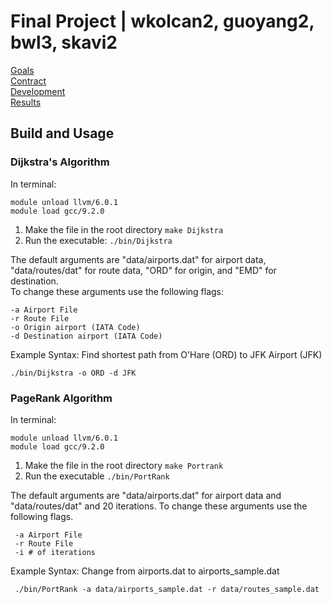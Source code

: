 # Final Project | wkolcan2, guoyang2, bwl3, skavi2

[Goals](docs/GOALS.pdf)  
[Contract](docs/CONTRACT_skavi2.pdf)  
[Development](https://github-dev.cs.illinois.edu/cs225-fa20/wkolcan2-guoyang2-bwl3-skavi2/blob/master/docs/Development%20Log.txt)  
[Results](https://github-dev.cs.illinois.edu/cs225-fa20/wkolcan2-guoyang2-bwl3-skavi2/blob/master/docs/CS225%20Final%20Project%20Results.pdf)



## Build and Usage

### Dijkstra's Algorithm
 In terminal: 
 
    module unload llvm/6.0.1 
    module load gcc/9.2.0 
 
 1. Make the file in the root directory `make Dijkstra`
 2. Run the executable: `./bin/Dijkstra`

The default arguments are "data/airports.dat" for airport data, "data/routes/dat" for route data, "ORD" for origin, and "EMD" for destination.  
To change these arguments use the following flags:

    -a Airport File  
    -r Route File  
    -o Origin airport (IATA Code)  
    -d Destination airport (IATA Code)
 
 Example Syntax: Find shortest path from O'Hare (ORD) to JFK Airport (JFK)
 
    ./bin/Dijkstra -o ORD -d JFK
 
 
 
### PageRank Algorithm
 In terminal:
 
    module unload llvm/6.0.1
    module load gcc/9.2.0
 
  1. Make the file in the root directory `make Portrank`
  2. Run the executable `./bin/PortRank`
  
  The default arguments are "data/airports.dat" for airport data and "data/routes/dat" and 20 iterations.
  To change these arguments use the following flags.
  
     -a Airport File
     -r Route File
     -i # of iterations
     
  Example Syntax: Change from airports.dat to airports_sample.dat
  
     ./bin/PortRank -a data/airports_sample.dat -r data/routes_sample.dat
